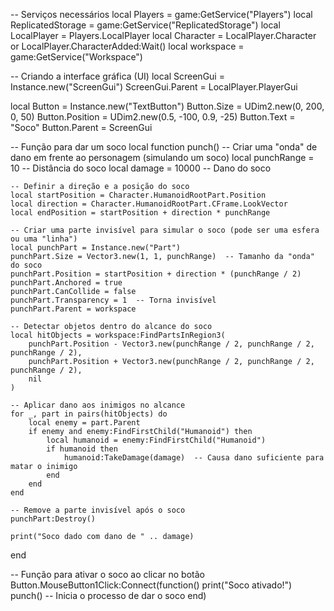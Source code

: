 -- Serviços necessários
local Players = game:GetService("Players")
local ReplicatedStorage = game:GetService("ReplicatedStorage")
local LocalPlayer = Players.LocalPlayer
local Character = LocalPlayer.Character or LocalPlayer.CharacterAdded:Wait()
local workspace = game:GetService("Workspace")

-- Criando a interface gráfica (UI)
local ScreenGui = Instance.new("ScreenGui")
ScreenGui.Parent = LocalPlayer.PlayerGui

local Button = Instance.new("TextButton")
Button.Size = UDim2.new(0, 200, 0, 50)
Button.Position = UDim2.new(0.5, -100, 0.9, -25)
Button.Text = "Soco"
Button.Parent = ScreenGui

-- Função para dar um soco
local function punch()
    -- Criar uma "onda" de dano em frente ao personagem (simulando um soco)
    local punchRange = 10  -- Distância do soco
    local damage = 10000  -- Dano do soco

    -- Definir a direção e a posição do soco
    local startPosition = Character.HumanoidRootPart.Position
    local direction = Character.HumanoidRootPart.CFrame.LookVector
    local endPosition = startPosition + direction * punchRange

    -- Criar uma parte invisível para simular o soco (pode ser uma esfera ou uma "linha")
    local punchPart = Instance.new("Part")
    punchPart.Size = Vector3.new(1, 1, punchRange)  -- Tamanho da "onda" do soco
    punchPart.Position = startPosition + direction * (punchRange / 2)
    punchPart.Anchored = true
    punchPart.CanCollide = false
    punchPart.Transparency = 1  -- Torna invisível
    punchPart.Parent = workspace

    -- Detectar objetos dentro do alcance do soco
    local hitObjects = workspace:FindPartsInRegion3(
        punchPart.Position - Vector3.new(punchRange / 2, punchRange / 2, punchRange / 2),
        punchPart.Position + Vector3.new(punchRange / 2, punchRange / 2, punchRange / 2),
        nil
    )

    -- Aplicar dano aos inimigos no alcance
    for _, part in pairs(hitObjects) do
        local enemy = part.Parent
        if enemy and enemy:FindFirstChild("Humanoid") then
            local humanoid = enemy:FindFirstChild("Humanoid")
            if humanoid then
                humanoid:TakeDamage(damage)  -- Causa dano suficiente para matar o inimigo
            end
        end
    end

    -- Remove a parte invisível após o soco
    punchPart:Destroy()

    print("Soco dado com dano de " .. damage)
end

-- Função para ativar o soco ao clicar no botão
Button.MouseButton1Click:Connect(function()
    print("Soco ativado!")
    punch()  -- Inicia o processo de dar o soco
end)
